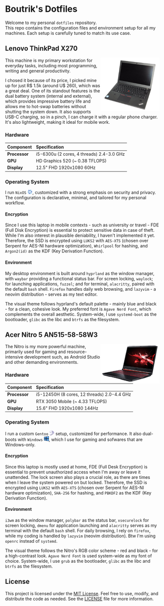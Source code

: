 # Boutrik's Dotfiles

Welcome to my personal `dotfiles` repository.  
This repo contains the configuration files and environment setup for all my machines. Each setup is carefully tuned to match its use case.

## Lenovo ThinkPad X270

<img align="right" width="192px" src="./.media/leno-tp-x270.png">

This machine is my primary workstation for everyday tasks, including most programming, writing and general productivity.

I chosed it because of its price, I picked mine up for just R$ 1.5k (around U$ 260), which was a great deal. One of its standout features is the dual battery system (internal and external), which provides impressive battery life and allows me to hot-swap batteries without shutting the system down. It also supports USB-C charging, so in a pinch, I can charge it with a regular phone charger. It's also lightweight, making it ideal for mobile work.

### Hardware

| Component      | Specification |
|:---------------|:--------------|
| **Processor**  | i5-6300u (2 cores, 4 threads) 2.4-3.0 GHz |
| **GPU**        | HD Graphics 520 (~ 0.38 TFLOPS) |
| **Display**    | 12.5" FHD 1920x1080 60Hz |

### Operating System

I run `NixOS` <img width="16px" src="./.media/nix.png">, customized with a strong emphasis on security and privacy. The configuration is declarative, minimal, and tailored for my personal workflow.

#### Encryption

Since I use this laptop in mobile contexts - such as university or travel - FDE (Full Disk Encryption) is essential to protect sensitive data in case of theft. While I'm also interest in plausible deniability, I haven't implemented it yet. Therefore, the SSD is encrypted using `LUKS2` with `AES-XTS` (chosen over Serpent for AES-NI hardware optimization), `Whirlpool` for hashing, and `Argon2(id)` as the KDF (Key Derivation Function).

#### Environment

My desktop environment is built around `hyprland` as the window manager, with `waybar` providing a functional status bar. For screen locking, `waylock`; for launching applications, `fuzzel`; and for terminal, `alacritty`, paired with the default `bash` shell. `Firefox` handles daily web browsing, and `lazyvim` - a neovim distribution - serves as my text editor.

The visual theme follows hyprland's default palette - mainly blue and black - for a clean, cohesive look. My preferred font is `Agave Nerd Font`, which complements the overall aesthetic. System-wide, I use `systemd-boot` as the bootloader, `glibc` as the libc and `btrfs` as the filesystem.

## Acer Nitro 5 AN515-58-58W3

<img align="right" width="192px" src="./.media/acer-nitro-5.png">

The Nitro is my more powerful machine, primarily used for gaming and resource-intensive development such, as Android Studio and other demanding environments.

### Hardware

| Component      | Specification |
|:---------------|:--------------|
| **Processor**  | i5-12450H (8 cores, 12 threads) 2.0-4.4 GHz |
| **GPU**        | RTX 3050 Mobile (~ 4.33 TFLOPS) |
| **Display**    | 15.6" FHD 1920x1080 144Hz |

### Operating System

I run a custom `Gentoo` <img width="16px" src="./.media/gentoo.svg"> setup, customized for performance. It also dual-boots with `Windows` <img width="16px" src="./.media/windows.png">, which I use for gaming and sofwares that are Windows-only.

#### Encryption

Since this laptop is mostly used at home, FDE (Full Desk Encryption) is essential to prevent unauthorized access when I'm away or leave it unattended. The lock screen also plays a crucial role, as there are times when I leave the system powered on but locked. Therefore, the SSD is encrypted using `LUKS2` with `AES-XTS` (chosen over Serpent for AES-NI hardware optimization), `SHA-256` for hashing, and `PBKDF2` as the KDF (Key Derivation Function).

#### Environment

`i3wm` as the window manager, `polybar` as the status bar, `xsecurelock` for screen locking, `dmenu` for application launching and `alacritty` serves as my terminal with the default `bash` shell. For daily browsing, I rely on `firefox`, while my coding is handled by `lazyvim` (neovim distribution). Btw I'm using `openrc` instead of `systemd`.

The visual theme follows the Nitro's RGB color scheme - red and black - for a high-contrast look. `Agave Nerd Font` is used system-wide as my font of choice. System-wide, I use `grub` as the bootloader, `glibc` as the libc and `btrfs` as the filesystem.

<!---
## (Planned) Raspberry Pi 5

<img align="right" width="192px" src="./.media/rpi-5.png">

The Rpi is a future addition to my setup, intended to be used as an home server.

I'm still undecided on which operating system to run. Options under consideration include: `OpenBSD`, `Ubuntu Server` and `NixOS`. Once the setup is finalized, it's dotfiles and configuration will be added to this repository under a dedicated `rpi-5` directory.

### Hardware

| Component      | Specification |
|:---------------|:--------------|
| **Processor**  | BCM2712 (4 cores) 2.4 GHz |
| **GPU**        | VideoCore VII (~ 0.05 TFLOPS) |
| **RAM**        | 8 GB LPDDR4X (2133MHz) |
--->

## License

This project is licensed under the [MIT License](https://opensource.org/licenses/MIT). Feel free to use, modify, and distribute the code as needed. See the [LICENSE](LICENSE) file for more information.
